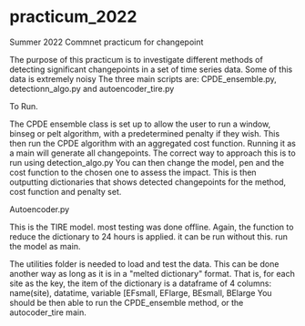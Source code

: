 # practicum_2022
Summer 2022 Commnet practicum for changepoint

The purpose of this practicum is to investigate different methods of detecting significant changepoints in a set of time series data. Some of this data is extremely noisy
The three main scripts are:
	CPDE_ensemble.py, detectionn_algo.py and autoencoder_tire.py

To Run.

The CPDE ensemble class is set up to allow the user to run a window, binseg or pelt algorithm, with a predetermined penalty if they wish. This then run the CPDE algorithm with an aggregated cost function. 
Running it as a main will generate all changepoints. The correct way to approach this is to run using detection_algo.py
You can then change the model, pen and the cost function to the chosen one to assess the impact. This is then outputting dictionaries that shows detected changepoints for the method, cost function and penalty set. 

Autoencoder.py

This is the TIRE model. most testing was done offline. Again, the function to reduce the dictionary to 24 hours is applied. it can be run without this. 
run the model as main.

The utilities folder is needed to load and test the data. This can be done another way as long as it is in a "melted dictionary" format. That is, for each site as the key, the item of the dictionary is a dataframe of 4 columns:
	name(site), datatime, variable [EFsmall, EFlarge, BEsmall, BElarge
You should be then able to run the CPDE_ensemble method, or the autocoder_tire main.

